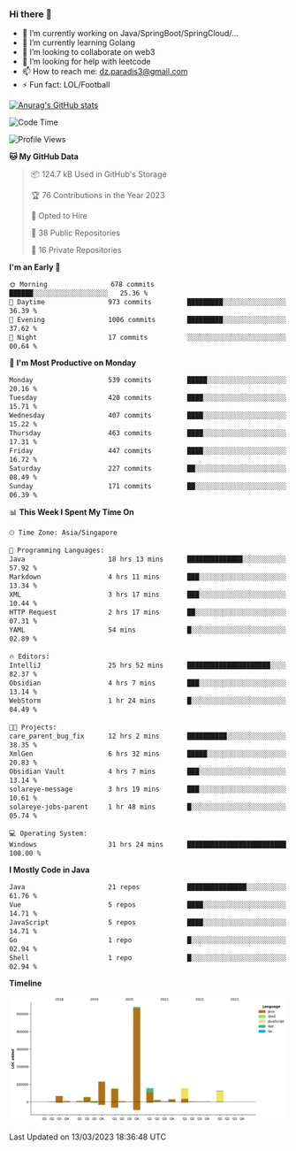 ### Hi there 👋

- 🔭 I’m currently working on Java/SpringBoot/SpringCloud/...
- 🌱 I’m currently learning Golang
- 👯 I’m looking to collaborate on web3
- 🤔 I’m looking for help with leetcode
- 📫 How to reach me: dz.paradis3@gmail.com
- ⚡ Fun fact: LOL/Football

[![Anurag's GitHub stats](https://github-readme-stats.vercel.app/api?username=xiumu2017&show_icons=true&theme=radical)](https://github.com/anuraghazra/github-readme-stats)

<!--
**xiumu2017/xiumu2017** is a ✨ _special_ ✨ repository because its `README.md` (this file) appears on your GitHub profile.

Here are some ideas to get you started:

- 🔭 I’m currently working on ...
- 🌱 I’m currently learning ...
- 👯 I’m looking to collaborate on ...
- 🤔 I’m looking for help with ...
- 💬 Ask me about ...
- 📫 How to reach me: ...
- 😄 Pronouns: ...
- ⚡ Fun fact: ...
-->

<!--START_SECTION:waka-->
![Code Time](http://img.shields.io/badge/Code%20Time-1%2C255%20hrs%2041%20mins-blue)

![Profile Views](http://img.shields.io/badge/Profile%20Views-2-blue)

**🐱 My GitHub Data** 

> 📦 124.7 kB Used in GitHub's Storage 
 > 
> 🏆 76 Contributions in the Year 2023
 > 
> 💼 Opted to Hire
 > 
> 📜 38 Public Repositories 
 > 
> 🔑 16 Private Repositories 
 > 
**I'm an Early 🐤** 

```text
🌞 Morning                678 commits         ██████░░░░░░░░░░░░░░░░░░░   25.36 % 
🌆 Daytime                973 commits         █████████░░░░░░░░░░░░░░░░   36.39 % 
🌃 Evening                1006 commits        █████████░░░░░░░░░░░░░░░░   37.62 % 
🌙 Night                  17 commits          ░░░░░░░░░░░░░░░░░░░░░░░░░   00.64 % 
```
📅 **I'm Most Productive on Monday** 

```text
Monday                   539 commits         █████░░░░░░░░░░░░░░░░░░░░   20.16 % 
Tuesday                  420 commits         ████░░░░░░░░░░░░░░░░░░░░░   15.71 % 
Wednesday                407 commits         ████░░░░░░░░░░░░░░░░░░░░░   15.22 % 
Thursday                 463 commits         ████░░░░░░░░░░░░░░░░░░░░░   17.31 % 
Friday                   447 commits         ████░░░░░░░░░░░░░░░░░░░░░   16.72 % 
Saturday                 227 commits         ██░░░░░░░░░░░░░░░░░░░░░░░   08.49 % 
Sunday                   171 commits         ██░░░░░░░░░░░░░░░░░░░░░░░   06.39 % 
```


📊 **This Week I Spent My Time On** 

```text
🕑︎ Time Zone: Asia/Singapore

💬 Programming Languages: 
Java                     18 hrs 13 mins      ██████████████░░░░░░░░░░░   57.92 % 
Markdown                 4 hrs 11 mins       ███░░░░░░░░░░░░░░░░░░░░░░   13.34 % 
XML                      3 hrs 17 mins       ███░░░░░░░░░░░░░░░░░░░░░░   10.44 % 
HTTP Request             2 hrs 17 mins       ██░░░░░░░░░░░░░░░░░░░░░░░   07.31 % 
YAML                     54 mins             █░░░░░░░░░░░░░░░░░░░░░░░░   02.89 % 

🔥 Editors: 
IntelliJ                 25 hrs 52 mins      █████████████████████░░░░   82.37 % 
Obsidian                 4 hrs 7 mins        ███░░░░░░░░░░░░░░░░░░░░░░   13.14 % 
WebStorm                 1 hr 24 mins        █░░░░░░░░░░░░░░░░░░░░░░░░   04.49 % 

🐱‍💻 Projects: 
care_parent_bug_fix      12 hrs 2 mins       ██████████░░░░░░░░░░░░░░░   38.35 % 
XmlGen                   6 hrs 32 mins       █████░░░░░░░░░░░░░░░░░░░░   20.83 % 
Obsidian Vault           4 hrs 7 mins        ███░░░░░░░░░░░░░░░░░░░░░░   13.14 % 
solareye-message         3 hrs 19 mins       ███░░░░░░░░░░░░░░░░░░░░░░   10.61 % 
solareye-jobs-parent     1 hr 48 mins        █░░░░░░░░░░░░░░░░░░░░░░░░   05.74 % 

💻 Operating System: 
Windows                  31 hrs 24 mins      █████████████████████████   100.00 % 
```

**I Mostly Code in Java** 

```text
Java                     21 repos            ███████████████░░░░░░░░░░   61.76 % 
Vue                      5 repos             ████░░░░░░░░░░░░░░░░░░░░░   14.71 % 
JavaScript               5 repos             ████░░░░░░░░░░░░░░░░░░░░░   14.71 % 
Go                       1 repo              █░░░░░░░░░░░░░░░░░░░░░░░░   02.94 % 
Shell                    1 repo              █░░░░░░░░░░░░░░░░░░░░░░░░   02.94 % 
```



**Timeline**

![Lines of Code chart](https://raw.githubusercontent.com/xiumu2017/xiumu2017/main/assets/bar_graph.png)


 Last Updated on 13/03/2023 18:36:48 UTC
<!--END_SECTION:waka-->
